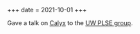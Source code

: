 +++
date = 2021-10-01
+++

Gave a talk on [Calyx][] to the [UW PLSE group][uw-plse].

[calyx]: calyxir.org
[uw-plse]: http://uwplse.org/meet/talks/21au.html
